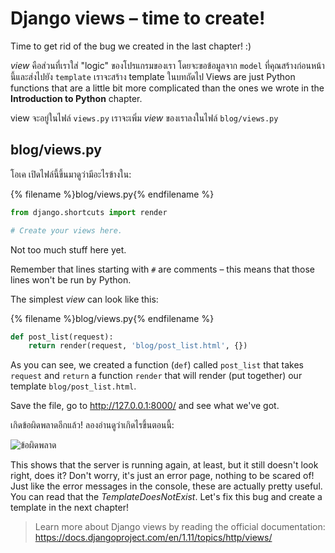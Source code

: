# Django views – time to create!

Time to get rid of the bug we created in the last chapter! :)

*view* คือส่วนที่เราใส่ "logic" ของโปรแกรมของเรา โดยจะขอข้อมูลจาก `model` ที่คุณสร้างก่อนหน้านี้และส่งไปยัง `template` เราจะสร้าง template ในบทถัดไป Views are just Python functions that are a little bit more complicated than the ones we wrote in the **Introduction to Python** chapter.

view จะอยู่ในไฟล์ `views.py` เราจะเพิ่ม *view* ของเราลงในไฟล์ `blog/views.py`

## blog/views.py

โอเค เปิดไฟล์นี้ขึ้นมาดูว่ามีอะไรข้างใน:

{% filename %}blog/views.py{% endfilename %}

```python
from django.shortcuts import render

# Create your views here.
```

Not too much stuff here yet.

Remember that lines starting with `#` are comments – this means that those lines won't be run by Python.

The simplest *view* can look like this:

{% filename %}blog/views.py{% endfilename %}

```python
def post_list(request):
    return render(request, 'blog/post_list.html', {})
```

As you can see, we created a function (`def`) called `post_list` that takes `request` and `return` a function `render` that will render (put together) our template `blog/post_list.html`.

Save the file, go to http://127.0.0.1:8000/ and see what we've got.

เกิดข้อผิดพลาดอีกแล้ว! ลองอ่านดูว่าเกิดไรขึ้นตอนนี้:

![ข้อผิดพลาด](images/error.png)

This shows that the server is running again, at least, but it still doesn't look right, does it? Don't worry, it's just an error page, nothing to be scared of! Just like the error messages in the console, these are actually pretty useful. You can read that the *TemplateDoesNotExist*. Let's fix this bug and create a template in the next chapter!

> Learn more about Django views by reading the official documentation: https://docs.djangoproject.com/en/1.11/topics/http/views/